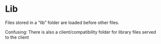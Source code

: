 # Lib
Files stored in a “lib” folder are loaded before other files.

Confusing:
There is also a client/compatibility folder for library files served to the client
